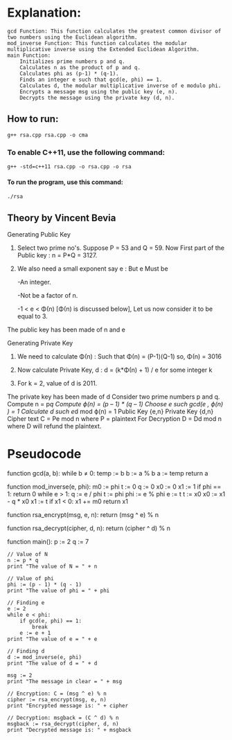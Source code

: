 # Explanation:

    gcd Function: This function calculates the greatest common divisor of two numbers using the Euclidean algorithm.
    mod_inverse Function: This function calculates the modular multiplicative inverse using the Extended Euclidean Algorithm.
    main Function:
        Initializes prime numbers p and q.
        Calculates n as the product of p and q.
        Calculates phi as (p-1) * (q-1).
        Finds an integer e such that gcd(e, phi) == 1.
        Calculates d, the modular multiplicative inverse of e modulo phi.
        Encrypts a message msg using the public key (e, n).
        Decrypts the message using the private key (d, n).

## How to run:
    g++ rsa.cpp rsa.cpp -o cma 
### To enable C++11, use the following command:
    g++ -std=c++11 rsa.cpp -o rsa.cpp -o rsa 
#### To run the program, use this command:
    ./rsa

## Theory by Vincent Bevia

Generating Public Key

1. Select two prime no's. Suppose P = 53 and Q = 59.
Now First part of the Public key  : n = P*Q = 3127.

2. We also need a small exponent say e :
   But e Must be

    -An integer.

    -Not be a factor of n.

    -1 < e < Φ(n) [Φ(n) is discussed below],
     Let us now consider it to be equal to 3.

The public key has been made of n and e

Generating Private Key

1. We need to calculate Φ(n) :
   Such that Φ(n) = (P-1)(Q-1)
      so,  Φ(n) = 3016

2. Now calculate Private Key, d :
   d = (k*Φ(n) + 1) / e for some integer k

3. For k = 2, value of d is 2011.

The private key has been made of d
    Consider two prime numbers p and q.
    Compute n = p*q
    Compute ϕ(n) = (p – 1) * (q – 1)
    Choose e such gcd(e , ϕ(n) ) = 1
    Calculate d such e*d mod ϕ(n) = 1
    Public Key {e,n} Private Key {d,n}
    Cipher text C = Pe mod n where P = plaintext
    For Decryption D = Dd mod n where D will refund the plaintext.

# Pseudocode

function gcd(a, b):
    while b ≠ 0:
        temp := b
        b := a % b
        a := temp
    return a

function mod_inverse(e, phi):
    m0 := phi
    t := 0
    q := 0
    x0 := 0
    x1 := 1
    if phi == 1:
        return 0
    while e > 1:
        q := e / phi
        t := phi
        phi := e % phi
        e := t
        t := x0
        x0 := x1 - q * x0
        x1 := t
    if x1 < 0:
        x1 += m0
    return x1

function rsa_encrypt(msg, e, n):
    return (msg ^ e) % n

function rsa_decrypt(cipher, d, n):
    return (cipher ^ d) % n

function main():
    p := 2
    q := 7

    // Value of N
    n := p * q
    print "The value of N = " + n

    // Value of phi
    phi := (p - 1) * (q - 1)
    print "The value of phi = " + phi

    // Finding e
    e := 2
    while e < phi:
        if gcd(e, phi) == 1:
            break
        e := e + 1
    print "The value of e = " + e

    // Finding d
    d := mod_inverse(e, phi)
    print "The value of d = " + d

    msg := 2
    print "The message in clear = " + msg

    // Encryption: C = (msg ^ e) % n
    cipher := rsa_encrypt(msg, e, n)
    print "Encrypted message is: " + cipher

    // Decryption: msgback = (C ^ d) % n
    msgback := rsa_decrypt(cipher, d, n)
    print "Decrypted message is: " + msgback


